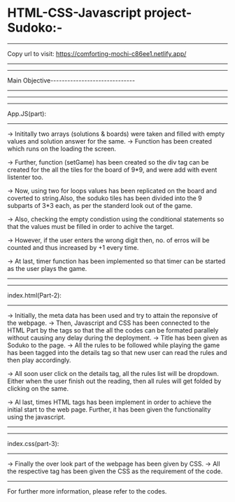# HTML-CSS-Javascript project-Sudoko:-
**************************************************************************
Copy url to visit:  https://comforting-mochi-c86ee1.netlify.app/
**************************************************************************

*****************
Main Objective------------------------------
*****************
<!-- Sudoku is a logic-based, combinatorial number-placement puzzle. In classic Sudoku, the objective is to fill a 9 × 9 grid with digits so that each column, each row, and each of the nine 3 × 3 subgrids that compose the grid (also called "boxes", "blocks", or "regions") contain all of the digits from 1 to 9. The puzzle setter provides a partially completed grid, which for a well-posed puzzle has a single solution. -->
----------------------------------------------------------------------------------------

*************
App.JS(part):
*************

->  Inititally two arrays (solutions & boards) were taken and filled with empty values and solution answer for the same.
->  Function has been created which runs on the loading the screen.

->  Further, function (setGame) has been created so the div tag can be created for the all the tiles for
the board of 9*9, and were add with event listenter too.

->  Now, using two for loops values has been replicated on the board and coverted to string.Also, the soduko tiles has been divided into the 9 subparts of 3*3 each, as per the standerd look out of the game.

->  Also, checking the empty condistion using the conditional statements so that the values must be filled in order to achive the target.

->  However, if the user enters the wrong digit then, no. of erros will be counted and thus increased by +1 every time.

-> At last, timer function has been implemented so that timer can be started as the user plays the game.

------------------------------------------------------------------------------------------

*******************
index.html(Part-2):
*******************

->  Initially, the meta data has been used and try to attain the reponsive of the webpage.
->  Then, Javascript and CSS has been connected to the HTML Part by the tags so that the all the codes can be formated parallely without causing any delay during the deployment.
->  Title has been given as Soduko to the page.
->  All the rules to be followed while playing the game has been tagged into the details tag so that new user can read the rules and then play accordingly.

->  All soon user click on the details tag, all the rules list will be dropdown. Either when the user finish out the reading, then all rules will get folded by clicking on the same.

->  Al last, times HTML tags has been implement in order to achieve the initial start to the web page. Further, it has been given the functionality using the javascript.

------------------------------------------------------------------------------------------------

******************
index.css(part-3):
******************

->  Finally the over look part of the webpage has been given by CSS.
->  All the respective tag has been given the CSS as the requirement of the code.

------------------------------------------------------------------------------------------------


For further more information, please refer to the codes.
